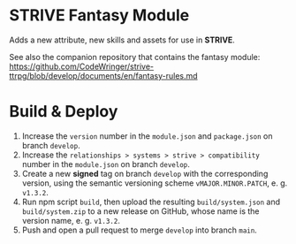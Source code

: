 # STRIVE Fantasy Module
Adds a new attribute, new skills and assets for use in **STRIVE**. 

See also the companion repository that contains the fantasy module: https://github.com/CodeWringer/strive-ttrpg/blob/develop/documents/en/fantasy-rules.md

# Build & Deploy
1. Increase the `version` number in the `module.json` and `package.json` on branch `develop`. 
2. Increase the `relationships > systems > strive > compatibility` number in the `module.json` on branch `develop`. 
3. Create a new **signed** tag on branch `develop` with the corresponding version, using the semantic versioning scheme `vMAJOR.MINOR.PATCH`, e. g. `v1.3.2`. 
4. Run npm script `build`, then upload the resulting `build/system.json` and `build/system.zip` to a new release on GitHub, whose name is the version name, e. g. `v1.3.2`. 
5. Push and open a pull request to merge `develop` into branch `main`. 
